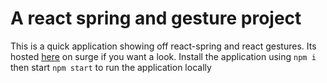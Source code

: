 # A react spring and gesture project
This is a quick application showing off react-spring and react gestures. Its hosted [here](dvl-gng.surge.sh) on surge if you want a look. Install the application using `npm i` then start `npm start` to run the application locally
